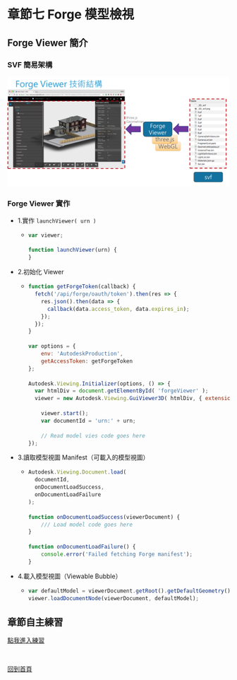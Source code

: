 # 章節七 Forge 模型檢視

## Forge Viewer 簡介

### SVF 簡易架構

![alt FogeViewerTech](img/foge-viewer-tech.png)

### Forge Viewer 實作

- 1.實作 `launchViewer( urn )`

  - ```javascript
    var viewer;
    
    function launchViewer(urn) {
    }
    ```

- 2.初始化 Viewer

  - ```javascript
    function getForgeToken(callback) {
      fetch('/api/forge/oauth/token').then(res => {
        res.json().then(data => {
          callback(data.access_token, data.expires_in);
        });
      });
    }
    
    var options = {
    	env: 'AutodeskProduction',
    	getAccessToken: getForgeToken
    };
    
    Autodesk.Viewing.Initializer(options, () => {
      var htmlDiv = document.getElementById( 'forgeViewer' );
      viewer = new Autodesk.Viewing.GuiViewer3D( htmlDiv, { extensions: [ 'Autodesk.DocumentBrowser'] });
      
    	viewer.start();
    	var documentId = 'urn:' + urn;
    
    	// Read model vies code goes here
    });
    ```

- 3.讀取模型視圖 Manifest（可載入的模型視圖）

  - ```javascript
    Autodesk.Viewing.Document.load(
      documentId,
      onDocumentLoadSuccess,
      onDocumentLoadFailure
    );
    
    function onDocumentLoadSuccess(viewerDocument) {
      	/// Load model code goes here
    }
    
    function onDocumentLoadFailure() {
        console.error('Failed fetching Forge manifest');
    }
    ```

- 4.載入模型視圖（Viewable Bubble）

  - ```javascript
    var defaultModel = viewerDocument.getRoot().getDefaultGeometry();
    viewer.loadDocumentNode(viewerDocument, defaultModel);
    ```

## 章節自主練習

[點我進入練習](Practice.md)

<br/>

[回到首頁](../README.md)